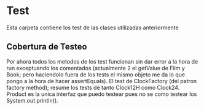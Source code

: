 # Test
Esta carpeta contiene los test de las clases utilizadas anteriormente

## Cobertura de Testeo
Por ahora todos los metodos de los test funcionan sin dar error a la hora de run exceptuando los comentados (actualmente 2 el getValue de Film y Book; pero haciendolo fuera de los tests el mismo objeto me da lo que pongo a la hora de hacer assertEquals).
El test de ClockFactory (del patron factory method); resume los tests de tanto Clock12H como Clock24.
Product es la unica interfaz que puedo testear pues no se como testear los System.out.println().
